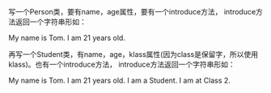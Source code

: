 写一个Person类，要有name，age属性，要有一个introduce方法，
introduce方法返回一个字符串形如：

My name is Tom. I am 21 years old.

再写一个Student类，有name，age，klass属性(因为class是保留字，所以使用klass)。也有一个introduce方法，
introduce方法返回一个字符串形如：

My name is Tom. I am 21 years old. I am a Student. I am at Class 2.

